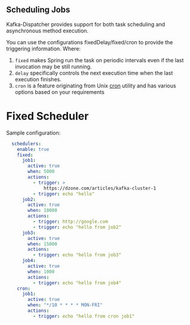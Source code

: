 ## Scheduling Jobs
Kafka-Dispatcher provides support for both task scheduling and asynchronous
 method execution.
 
You can use the configurations fixedDelay/fixed/cron to provide the triggering information. Where:

1. <code>fixed</code> makes Spring run the task on periodic intervals even if the last invocation may be still running.
2. <code>delay</code> specifically controls the next execution time when the last execution finishes.
3. <code>cron</code> is a feature originating from Unix [cron](https://en.wikipedia.org/wiki/Cron) utility and has various options based on your requirements

# Fixed Scheduler
Sample configuration:

````yml
  schedulers:
    enable: true
    fixed:
      job1:
        active: true
        when: 5000
        actions:
          - trigger: >
              https://dzone.com/articles/kafka-cluster-1
          - trigger: echo "hello"
      job2:
        active: true
        when: 10000
        actions:
          - trigger: http://google.com
          - trigger: echo "hello from job2"
      job3:
        active: true
        when: 15000
        actions:
          - trigger: echo "hello from job3"
      job4:
        active: true
        when: 1000
        actions:
          - trigger: echo "hello from job4"
    cron:
      job1:
        active: true
        when: "*/10 * * * * MON-FRI"
        actions:
          - trigger: echo "hello from cron job1"

````